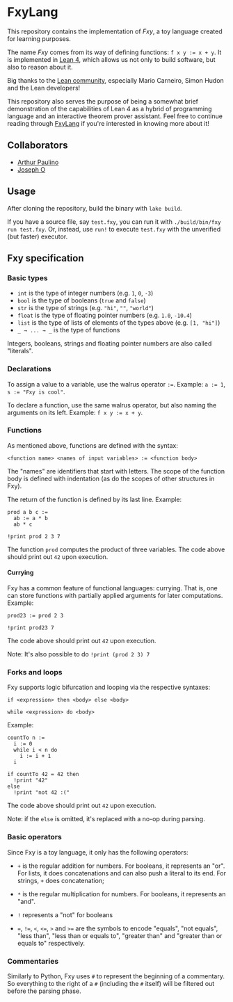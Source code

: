 # FxyLang

This repository contains the implementation of *Fxy*, a toy language created for
learning purposes.

The name *Fxy* comes from its way of defining functions: `f x y := x + y`. It is
implemented in [Lean 4](https://leanprover.github.io/), which allows us not only
to build software, but also to reason about it.

Big thanks to the [Lean community](https://leanprover.zulipchat.com/),
especially Mario Carneiro, Simon Hudon and the Lean developers!

This repository also serves the purpose of being a somewhat brief demonstration
of the capabilities of Lean 4 as a hybrid of programming language and an
interactive theorem prover assistant. Feel free to continue reading through
[FxyLang](FxyLang) if you're interested in knowing more about it!

## Collaborators

* [Arthur Paulino](https://github.com/arthurpaulino)
* [Joseph O](https://github.com/crabbo-rave)

## Usage

After cloning the repository, build the binary with `lake build`.

If you have a source file, say `test.fxy`, you can run it with
`./build/bin/fxy run test.fxy`. Or, instead, use `run!` to execute `test.fxy`
with the unverified (but faster) executor.

## Fxy specification

### Basic types

* `int` is the type of integer numbers (e.g. `1`, `0`, `-3`)
* `bool` is the type of booleans (`true` and `false`)
* `str` is the type of strings (e.g. `"hi"`, `""`, `"world"`)
* `float` is the type of floating pointer numbers (e.g. `1.0`, `-10.4`)
* `list` is the type of lists of elements of the types above (e.g. `[1, "hi"]`)
* `_ → ... → _` is the type of functions

Integers, booleans, strings and floating pointer numbers are also called
"literals".

### Declarations

To assign a value to a variable, use the walrus operator `:=`. Example:
`a := 1`, `s := "Fxy is cool"`.

To declare a function, use the same walrus operator, but also naming the
arguments on its left. Example: `f x y := x + y`.

### Functions

As mentioned above, functions are defined with the syntax:

```
<function name> <names of input variables> := <function body>
```

The "names" are identifiers that start with letters. The scope of the function
body is defined with indentation (as do the scopes of other structures in Fxy).

The return of the function is defined by its last line. Example:

```
prod a b c :=
  ab := a * b
  ab * c

!print prod 2 3 7
```

The function `prod` computes the product of three variables. The code above
should print out `42` upon execution.

#### Currying

Fxy has a common feature of functional languages: currying. That is, one can
store functions with partially applied arguments for later computations.
Example:

```
prod23 := prod 2 3

!print prod23 7
```

The code above should print out `42` upon execution.

Note: It's also possible to do `!print (prod 2 3) 7`

### Forks and loops

Fxy supports logic bifurcation and looping via the respective syntaxes:

```
if <expression> then <body> else <body>
```

```
while <expression> do <body>
```

Example:

```
countTo n :=
  i := 0
  while i < n do
    i := i + 1
  i

if countTo 42 = 42 then
  !print "42"
else
  !print "not 42 :("
```

The code above should print out `42` upon execution.

Note: if the `else` is omitted, it's replaced with a no-op during parsing.

### Basic operators

Since Fxy is a toy language, it only has the following operators:

* `+` is the regular addition for numbers. For booleans, it represents an "or".
For lists, it does concatenations and can also push a literal to its end. For
strings, `+` does concatenation;

* `*` is the regular multiplication for numbers. For booleans, it represents an
"and".

* `!` represents a "not" for booleans

* `=`, `!=`, `<`, `<=`, `>` and `>=` are the symbols to encode "equals", "not
equals", "less than", "less than or equals to", "greater than" and "greater than
or equals to" respectively.

### Commentaries

Similarly to Python, Fxy uses `#` to represent the beginning of a commentary. So
everything to the right of a `#` (including the `#` itself) will be filtered out
before the parsing phase.
